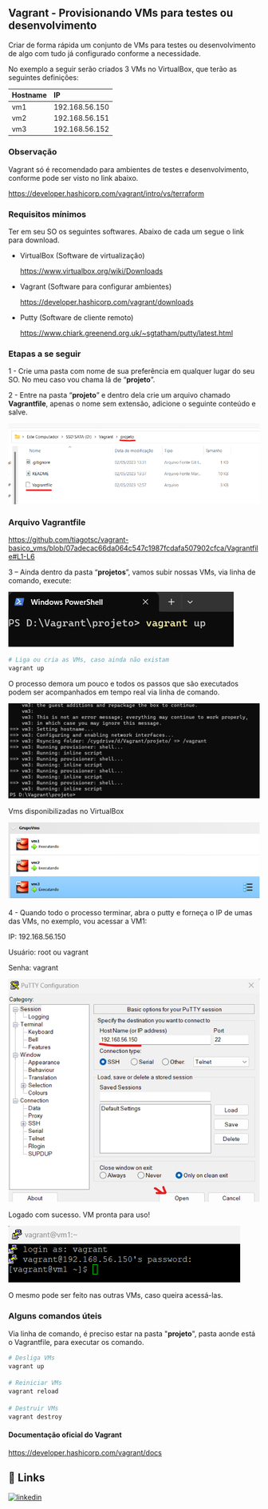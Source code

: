 ﻿
## Vagrant - Provisionando VMs para testes ou desenvolvimento

Criar de forma rápida um conjunto de VMs para testes ou desenvolvimento de algo com tudo já configurado conforme a necessidade.

No exemplo a seguir serão criados 3 VMs no VirtualBox, que terão as seguintes definições:

| Hostname   | IP       |
| :---------- | :--------- |
| vm1 | 192.168.56.150 |
| vm2 | 192.168.56.151 |
| vm3 | 192.168.56.152 |

### Observação

Vagrant só é recomendado para ambientes de testes e desenvolvimento, conforme pode ser visto no link abaixo.

https://developer.hashicorp.com/vagrant/intro/vs/terraform

### Requisitos mínimos

Ter em seu SO os seguintes softwares.
Abaixo de cada um segue o link para download.

- VirtualBox (Software de virtualização)

  https://www.virtualbox.org/wiki/Downloads

- Vagrant (Software para configurar ambientes)

  https://developer.hashicorp.com/vagrant/downloads

- Putty (Software de cliente remoto)

  https://www.chiark.greenend.org.uk/~sgtatham/putty/latest.html

### Etapas a se seguir

1 - Crie uma pasta com nome de sua preferência em qualquer lugar do seu SO. No meu caso vou chama lá de “**projeto**”.

2 - Entre na pasta “**projeto**” e dentro dela crie um arquivo chamado **Vagrantfile**, apenas o nome sem extensão, adicione o seguinte conteúdo e salve.

![App Screenshot](https://github.com/tiagotsc/vagrant-basico_vms/blob/main/images/img1.png)

### Arquivo Vagrantfile

https://github.com/tiagotsc/vagrant-basico_vms/blob/07adecac66da064c547c1987fcdafa507902cfca/Vagrantfile#L1-L6

3 – Ainda dentro da pasta “**projetos**”, vamos subir nossas VMs, via linha de comando, execute:

![App Screenshot](https://github.com/tiagotsc/vagrant-basico_vms/blob/main/images/img2.png)

```bash
# Liga ou cria as VMs, caso ainda não existam
vagrant up
```
O processo demora um pouco e todos os passos que são executados podem ser acompanhados em tempo real via linha de comando.

![App Screenshot](https://github.com/tiagotsc/vagrant-basico_vms/blob/main/images/img3.png)

Vms disponibilizadas no VirtualBox

![App Screenshot](https://github.com/tiagotsc/vagrant-basico_vms/blob/main/images/img4.png)

4 - Quando todo o processo terminar, abra o putty e forneça o IP de umas das VMs, no exemplo, vou acessar a VM1:

IP: 192.168.56.150

Usuário: root ou vagrant

Senha: vagrant

![App Screenshot](https://github.com/tiagotsc/vagrant-basico_vms/blob/main/images/img5.png)

Logado com sucesso. VM pronta para uso!

![App Screenshot](https://github.com/tiagotsc/vagrant-basico_vms/blob/main/images/img6.png)

O mesmo pode ser feito nas outras VMs, caso queira acessá-las.

### Alguns comandos úteis

Via linha de comando, é preciso estar na pasta "**projeto**", pasta aonde está o Vagrantfile,  para executar os comando.

```bash
# Desliga VMs
vagrant up

# Reiniciar VMs
vagrant reload

# Destruir VMs
vagrant destroy
```

#### Documentação oficial do Vagrant

https://developer.hashicorp.com/vagrant/docs

## 🔗 Links
[![linkedin](https://img.shields.io/badge/linkedin-0A66C2?style=for-the-badge&logo=linkedin&logoColor=white)](https://www.linkedin.com/in/tiago-s-costa)
